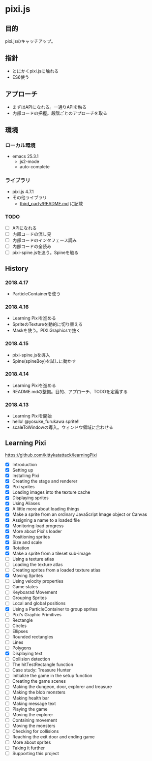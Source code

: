 # pixi.js

## 目的

pixi.jsのキャッチアップ。

## 指針

 - とにかくpixi.jsに触れる
 - ES6使う

## アプローチ

 - まずはAPIになれる。一通りAPIを触る
 - 内部コードの把握。段階ごとのアプローチを取る

## 環境

### ローカル環境

 - emacs 25.3.1
   - js2-mode
   - auto-complete

### ライブラリ

 - pixi.js 4.7.1
 - その他ライブラリ
   - [third_party/README.md](/third_party/README.md) に記載

### TODO

 - [ ] APIになれる
 - [ ] 内部コードの流し見
 - [ ] 内部コードのインタフェース読み
 - [ ] 内部コードの全読み
 - [ ] pixi-spine.jsを追う。Spineを触る

## History

### 2018.4.17

 - ParticleContainerを使う

### 2018.4.16

 - Learning Pixiを進める
 - SpriteのTextureを動的に切り替える
 - Maskを使う。PIXI.Graphicsで抜く

### 2018.4.15

 - pixi-spine.jsを導入
 - Spine(spineBoy)を試しに動かす

### 2018.4.14

 - Learning Pixiを進める
 - README.mdの整備。目的、アプローチ、TODOを定義する

### 2018.4.13

 - Learning Pixiを開始
 - hello! @yosuke_furukawa sprite!!
 - scaleToWindowの導入。ウィンドウ領域に合わせる

## Learning Pixi

https://github.com/kittykatattack/learningPixi

 - [x] Introduction
 - [x] Setting up
 - [x] Installing Pixi
 - [x] Creating the stage and renderer
 - [x] Pixi sprites
 - [x] Loading images into the texture cache
 - [x] Displaying sprites
 - [x] Using Aliases
 - [x] A little more about loading things
 - [x] Make a sprite from an ordinary JavaScript Image object or Canvas
 - [x] Assigning a name to a loaded file
 - [x] Monitoring load progress
 - [x] More about Pixi's loader
 - [x] Positioning sprites
 - [x] Size and scale
 - [x] Rotation
 - [x] Make a sprite from a tileset sub-image
 - [ ] Using a texture atlas
 - [ ] Loading the texture atlas
 - [ ] Creating sprites from a loaded texture atlas
 - [x] Moving Sprites
 - [ ] Using velocity properties
 - [ ] Game states
 - [ ] Keyboarad Movement
 - [ ] Grouping Sprites
 - [ ] Local and global positions
 - [x] Using a ParticleContainer to group sprites
 - [ ] Pixi's Graphic Primitives
 - [ ] Rectangle
 - [ ] Circles
 - [ ] Ellipses
 - [ ] Rounded rectangles
 - [ ] Lines
 - [ ] Polygons
 - [x] Displaying text
 - [ ] Collision detection
 - [ ] The hitTestRectangle function
 - [ ] Case study: Treasure Hunter
 - [ ] Initialize the game in the setup function
 - [ ] Creating the game scenes
 - [ ] Making the dungeon, door, explorer and treasure
 - [ ] Making the blob monsters
 - [ ] Making health bar
 - [ ] Making message text
 - [ ] Playing the game
 - [ ] Moving the explorer
 - [ ] Containing movement
 - [ ] Moving the monsters
 - [ ] Checking for collisions
 - [ ] Reaching the exit door and ending game
 - [ ] More about sprites
 - [ ] Taking it further
 - [ ] Supporting this project

